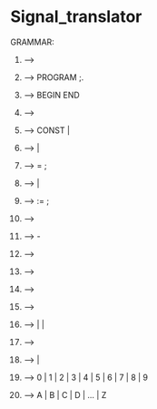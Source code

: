 # Signal_translator
GRAMMAR:


  1. <signal-program> --> <program> 
  
  2. <program> --> PROGRAM <procedure-identifier>;<block>.
  
  3. <block> --> <declarations> BEGIN <statements-list> END 
  4. <declarations> --> <constant-declarations> 
  5. <constant-declarations> --> CONST <constant-declarations-list> 
                               |<empty> 
  6. <constant-declarations-list> --> <constant-declaration> <constant-declarations-list> 
                                    |<empty> 
  7. <constant-declaration> --> <constant-identifier> = <constant>; 
  8. <statements-list> --> <statement> <statements-list> 
                         |<empty>
  9. <statement> --> <variable-identifier> := <constant> ; 
  10. <constant> --> <unsigned-integer> 
  11. <constant> --> - <unsigned-integer> 
  12. <constant-identifier> --> <identifier> 
  13. <variable-identifier> --> <identifier> 
  14. <procedure-identifier> --> <identifier> 
  15. <identifier> --> <letter><string> 
  16. <string> --> <letter><string> 
                 |<digit><string> 
                 |<empty> 
  17. <unsigned-integer> --> <digit><digits-string> 
  18. <digits-string> --> <digit><digits-string>
                        |<empty> 
  19. <digit> --> 0 | 1 | 2 | 3 | 4 | 5 | 6 | 7 | 8 | 9 
  20. <letter> --> A | B | C | D | ... | Z  

